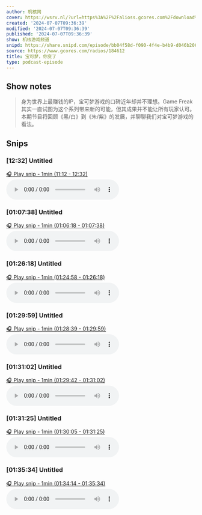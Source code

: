 ```yaml
---
author: 机核网
cover: https://wsrv.nl/?url=https%3A%2F%2Falioss.gcores.com%2Fdownload%2Fpodcast%2Fgadio.png%3Fv%3D1&w=200&h=200
created: '2024-07-07T09:36:39'
modified: '2024-07-07T09:36:39'
published: '2024-07-07T09:36:39'
show: 机核游戏频道
snipd: https://share.snipd.com/episode/bb04f58d-f090-4f4e-b4b9-d046b206627e
source: https://www.gcores.com/radios/184612
title: 宝可梦，你变了
type: podcast-episode
---
```



## Show notes
> 身为世界上最赚钱的IP，宝可梦游戏的口碑近年却并不理想。Game Freak其实一直试图为这个系列带来新的可能，但其成果并不能让所有玩家认可。本期节目将回顾《黑/白》到《朱/紫》的发展，并聊聊我们对宝可梦游戏的看法。

## Snips
### [12:32] Untitled
[🎧 Play snip - 1min️ (11:12 - 12:32)](https://share.snipd.com/snip/5cedba67-b226-44e8-9fd6-bc25d9ee30a1)
<audio controls> <source src="http://alioss.gcores.com/uploads/audio/86c5044d-7c40-43fc-aaf7-4084e503c7cb.mp3#t=11:12,12:32"> </audio>
### [01:07:38] Untitled
[🎧 Play snip - 1min️ (01:06:18 - 01:07:38)](https://share.snipd.com/snip/876deca3-06a3-4c53-94b6-a28a41498454)
<audio controls> <source src="http://alioss.gcores.com/uploads/audio/86c5044d-7c40-43fc-aaf7-4084e503c7cb.mp3#t=01:06:18,01:07:38"> </audio>
### [01:26:18] Untitled
[🎧 Play snip - 1min️ (01:24:58 - 01:26:18)](https://share.snipd.com/snip/40132ab4-a9b0-4412-a614-6977d08a1652)
<audio controls> <source src="http://alioss.gcores.com/uploads/audio/86c5044d-7c40-43fc-aaf7-4084e503c7cb.mp3#t=01:24:58,01:26:18"> </audio>
### [01:29:59] Untitled
[🎧 Play snip - 1min️ (01:28:39 - 01:29:59)](https://share.snipd.com/snip/4db12104-7e6d-49b0-a838-8c260ca65bd8)
<audio controls> <source src="http://alioss.gcores.com/uploads/audio/86c5044d-7c40-43fc-aaf7-4084e503c7cb.mp3#t=01:28:39,01:29:59"> </audio>
### [01:31:02] Untitled
[🎧 Play snip - 1min️ (01:29:42 - 01:31:02)](https://share.snipd.com/snip/2734a8cb-c1d5-4ebf-a6c1-608d826d8e20)
<audio controls> <source src="http://alioss.gcores.com/uploads/audio/86c5044d-7c40-43fc-aaf7-4084e503c7cb.mp3#t=01:29:42,01:31:02"> </audio>
### [01:31:25] Untitled
[🎧 Play snip - 1min️ (01:30:05 - 01:31:25)](https://share.snipd.com/snip/1395afed-587b-4ae9-97fc-c9acf6e07eb7)
<audio controls> <source src="http://alioss.gcores.com/uploads/audio/86c5044d-7c40-43fc-aaf7-4084e503c7cb.mp3#t=01:30:05,01:31:25"> </audio>
### [01:35:34] Untitled
[🎧 Play snip - 1min️ (01:34:14 - 01:35:34)](https://share.snipd.com/snip/d01accfd-d12e-4bfc-8ac6-fe05aba1a403)
<audio controls> <source src="http://alioss.gcores.com/uploads/audio/86c5044d-7c40-43fc-aaf7-4084e503c7cb.mp3#t=01:34:14,01:35:34"> </audio>

